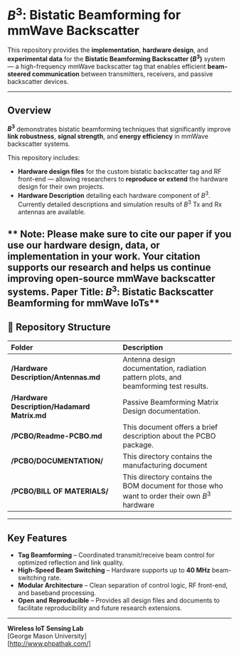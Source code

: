#  $B^3$: Bistatic Beamforming for mmWave Backscatter

This repository provides the **implementation**, **hardware design**, and **experimental data** for the **Bistatic Beamforming Backscatter ($B^3$)** system — a high-frequency mmWave backscatter tag that enables efficient **beam-steered communication** between transmitters, receivers, and passive backscatter devices.

---

##  Overview

**$B^3$** demonstrates bistatic beamforming techniques that significantly improve **link robustness**, **signal strength**, and **energy efficiency** in mmWave backscatter systems.

This repository includes:
- **Hardware design files** for the custom bistatic backscatter tag and RF front-end — allowing researchers to **reproduce or extend** the hardware design for their own projects.  
- **Hardware Description** detailing each hardware component of $B^3$. Currently detailed descriptions and simulation results of $B^3$ Tx and Rx antennas are available.

** Note: Please make sure to cite our paper if you use our hardware design, data, or implementation in your work. Your citation supports our research and helps us continue improving open-source mmWave backscatter systems.
Paper Title: $B^3$: Bistatic Backscatter Beamforming for mmWave IoTs**
---

## 📁 Repository Structure

| Folder | Description |
|:--|:--|
| **/Hardware Description/Antennas.md** | Antenna design documentation, radiation pattern plots, and beamforming test results. |
| **/Hardware Description/Hadamard Matrix.md** | Passive Beamforming Matrix Design documentation. |
| **/PCBO/Readme-PCBO.md** | This document offers a brief description about the PCBO package. |
| **/PCBO/DOCUMENTATION/** | This directory contains the manufacturing document |
| **/PCBO/BILL OF MATERIALS/** | This directory contains the BOM document for those who want to order their own $B^3$ hardware |

---

## Key Features

- **Tag Beamforming** – Coordinated transmit/receive beam control for optimized reflection and link quality.  
- **High-Speed Beam Switching** – Hardware supports up to **40 MHz** beam-switching rate.  
- **Modular Architecture** – Clean separation of control logic, RF front-end, and baseband processing.  
- **Open and Reproducible** – Provides all design files and documents to facilitate reproducibility and future research extensions.

---



**Wireless IoT Sensing Lab**  
[George Mason University]  
[http://www.phpathak.com/]
